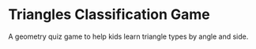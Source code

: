 # Triangles Classification Game

A geometry quiz game to help kids learn triangle types by angle and side.